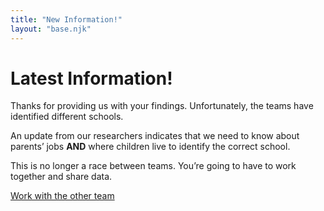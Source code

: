 ```yaml
---
title: "New Information!"
layout: "base.njk"
---
```


# Latest Information!

Thanks for providing us with your findings. Unfortunately, the teams have identified different schools.

An update from our researchers indicates that we need to know about parents&rsquo; jobs **AND** where children live to identify the correct school.

This is no longer a race between teams. You’re going to have to work together and share data.



<script src="/js/lottie-player.js"></script>

<lottie-player autoplay loop mode="normal" src="/js/47322-alert.json" style="width: 50vh"> </lottie-player>

<a class="btn" href="/employment5">Work with the other team</a>


